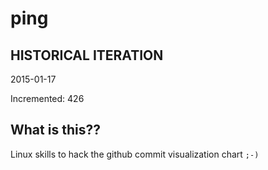 # ping

## HISTORICAL ITERATION
2015-01-17

Incremented: 426

## What is this?? 
Linux skills to hack the github commit visualization chart `;-)`
